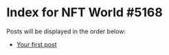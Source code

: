 # Index for NFT World #5168
Posts will be displayed in the order below:

- [Your first post](./001-first.md)

